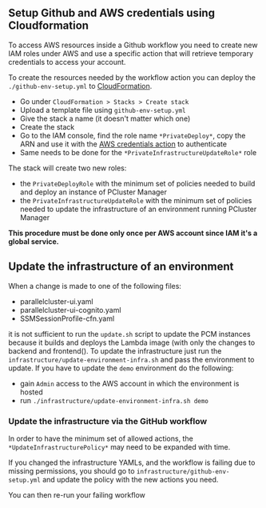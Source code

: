 ## Setup Github and AWS credentials using Cloudformation
To access AWS resources inside a Github workflow you need to create new IAM roles under AWS and use a specific action that will retrieve temporary credentials to access your account.

To create the resources needed by the workflow action you can deploy the `./github-env-setup.yml` to [CloudFormation](https://aws.amazon.com/cloudformation/).
- Go under `CloudFormation > Stacks > Create stack`
- Upload a template file using `github-env-setup.yml`
- Give the stack a name (it doesn't matter which one)
- Create the stack
- Go to the IAM console, find the role name `*PrivateDeploy*`, copy the ARN and use it with the [AWS credentials action](https://github.com/marketplace/actions/configure-aws-credentials-action-for-github-actions) to authenticate
- Same needs to be done for the `*PrivateInfrastructureUpdateRole*` role

The stack will create two new roles:
- the `PrivateDeployRole` with the minimum set of policies needed to build and deploy an instance of PCluster Manager
- the `PrivateInfrastructureUpdateRole` with the minimum set of policies needed to update the infrastructure of an environment running PCluster Manager

**This procedure must be done only once per AWS account since IAM it's a global service.**

## Update the infrastructure of an environment
When a change is made to one of the following files:
- parallelcluster-ui.yaml
- parallelcluster-ui-cognito.yaml
- SSMSessionProfile-cfn.yaml

it is not sufficient to run the `update.sh` script to update the PCM instances because it builds and deploys the Lambda image (with only the changes to backend and frontend().
To update the infrastructure just run the `infrastructure/update-environment-infra.sh` and pass the environment to update.
If you have to update the `demo` environment do the following:
- gain `Admin` access to the AWS account in which the environment is hosted
- run `./infrastructure/update-environment-infra.sh demo`

### Update the infrastructure via the GitHub workflow
In order to have the minimum set of allowed actions, the `*UpdateInfrastructurePolicy*` may need to be expanded with time.

If you changed the infrastructure YAMLs, and the workflow is failing due to missing permissions, you should go to `infrastructure/github-env-setup.yml` and update the policy with the new actions you need.

You can then re-run your failing workflow